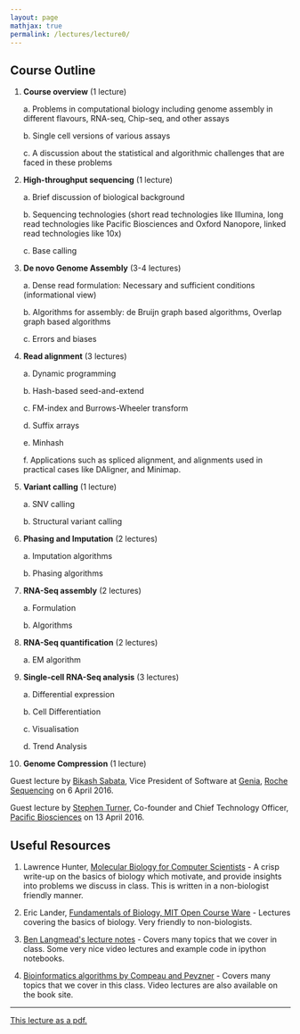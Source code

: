 ```yaml
---
layout: page
mathjax: true
permalink: /lectures/lecture0/
---
```


## Course Outline


1. **Course overview** (1 lecture)

	a. Problems in computational biology including genome assembly in different flavours, RNA-seq, Chip-seq, and other assays

	b. Single cell versions of various assays

	c. A discussion about the statistical and algorithmic challenges that are faced in these problems

2. **High-throughput sequencing** (1 lecture)

	a. Brief discussion of biological background

	b. Sequencing technologies (short read technologies like Illumina, long read technologies like Pacific Biosciences and Oxford Nanopore, linked read technologies like 10x)

	c.	Base calling

3. **De novo Genome Assembly** (3-4 lectures)

	a. Dense read formulation: Necessary and sufficient conditions (informational view)

	b. Algorithms for assembly: de Bruijn graph based algorithms, Overlap graph based algorithms

	c. Errors and biases

4. **Read alignment** (3 lectures)

	a. Dynamic programming

	b. Hash-based seed-and-extend

	c. FM-index and Burrows-Wheeler transform

	d. Suffix arrays

	e. Minhash

	f. Applications such as spliced alignment, and alignments used in practical cases like DAligner, and Minimap.

5. **Variant calling**  (1 lecture)

	a. SNV calling

	b. Structural variant calling

6. **Phasing and Imputation** (2 lectures)

	a. Imputation algorithms

	b. Phasing algorithms

7. **RNA-Seq assembly** (2 lectures)

	a. Formulation

	b. Algorithms

8. **RNA-Seq quantification** (2 lectures)

	a. EM algorithm

9. **Single-cell RNA-Seq analysis** (3 lectures)

	a. Differential expression

	b. Cell Differentiation

	c. Visualisation

	d. Trend Analysis

10. **Genome Compression** (1 lecture)

Guest lecture by [Bikash Sabata](https://www.linkedin.com/in/bikashsabata), Vice President of Software at [Genia](http://www.geniachip.com/), [Roche Sequencing](http://sequencing.roche.com/) on 6 April 2016.

Guest lecture by [Stephen Turner](http://www.pacb.com/people/stephen-turner-phd/), Co-founder and Chief Technology Officer, [Pacific Biosciences](http://www.pacb.com/) on 13 April 2016.

## Useful Resources

1. Lawrence Hunter, [Molecular Biology for Computer Scientists](http://compbio.ucdenver.edu/hunter/01-Hunter.pdf) - A crisp write-up on the basics of biology which motivate, and provide insights into problems we discuss in class. This is written in a non-biologist friendly manner.

3. Eric Lander, [Fundamentals of Biology, MIT Open Course Ware]( http://ocw.mit.edu/courses/biology/7-01sc-fundamentals-of-biology-fall-2011/) - Lectures covering the basics of biology. Very friendly to non-biologists.

2. [Ben Langmead's lecture notes](http://www.langmead-lab.org/teaching-materials/) - Covers many topics that we cover in class. Some very nice video lectures and example code in ipython notebooks.

3. [Bioinformatics algorithms by Compeau and Pevzner](http://bioinformaticsalgorithms.com/index.htm) - Covers many topics that we cover in this class. Video lectures are also available on the book site.

-----------------

[This lecture as a pdf.](/lectures/lecture0.pdf)
